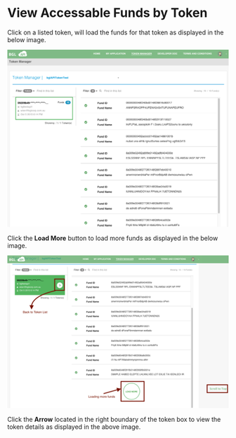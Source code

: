 # View Accessable Funds by Token

Click on a listed token, will load the funds for that token as displayed in the below image.

![Go Token Fund List](../images/TokenFundView.png)

Click the **Load More** button to load more funds as displayed in the below image.

![Token Fund List View](../images/TokenFundListView.png)

Click the **Arrow** located in the right boundary of the token box to view the token details as displayed in the above image.


